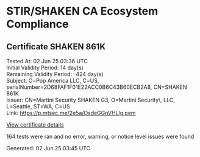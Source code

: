 # STIR/SHAKEN CA Ecosystem Compliance

## Certificate SHAKEN 861K

Tested At: 02 Jun 25 03:36 UTC\
Initial Validity Period: 14 day(s)\
Remaining Validity Period: -424 day(s)\
Subject: O=Pop America LLC, C=US, serialNumber=2D68FAF1F01E22ACC0B6C43B60ECB2A8, CN=SHAKEN 861K\
Issuer: CN=Martini Security SHAKEN G3, O=Martini Security\\, LLC, L=Seattle, ST=WA, C=US\
Link: https://p.mtsec.me/2e5a/OsdeGGnVHLlg.pem

[View certificate details](https://x509.io/?cert=MIIDGTCCAr%2BgAwIBAgIUOsdeGGnVHLlgjqKaz3sCFeRq1FAwCgYIKoZIzj0EAwIwcTELMAkGA1UEBhMCVVMxCzAJBgNVBAgTAldBMRAwDgYDVQQHEwdTZWF0dGxlMR4wHAYDVQQKExVNYXJ0aW5pIFNlY3VyaXR5LCBMTEMxIzAhBgNVBAMTGk1hcnRpbmkgU2VjdXJpdHkgU0hBS0VOIEczMB4XDTI0MDMyMDIwMTUwOVoXDTI0MDQwMzIwMTUwOVowaDEUMBIGA1UEAxMLU0hBS0VOIDg2MUsxKTAnBgNVBAUTIDJENjhGQUYxRjAxRTIyQUNDMEI2QzQzQjYwRUNCMkE4MQswCQYDVQQGEwJVUzEYMBYGA1UEChMPUG9wIEFtZXJpY2EgTExDMFkwEwYHKoZIzj0CAQYIKoZIzj0DAQcDQgAE%2Bb%2BMsIDQf6A%2BE68x%2Fa5qaVspeBOxECnhWOsRS4Uad7cCJ6FqnHNA2aTpfMsyWoQVDPPpts%2FI8uPSRhI%2FsZ%2F9EqOCATwwggE4MA4GA1UdDwEB%2FwQEAwIHgDAMBgNVHRMBAf8EAjAAMB0GA1UdDgQWBBRLE25h43BRxKUgVIGBJ1DRx8Uy7TAfBgNVHSMEGDAWgBQuWkFTJuJwqmwBwOZ28O4i9zMPHDCBpgYDVR0fBIGeMIGbMIGYoDqgOIY2aHR0cHM6Ly9hdXRoZW50aWNhdGUtYXBpLmljb25lY3Rpdi5jb20vZG93bmxvYWQvdjEvY3JsolqkWDBWMRQwEgYDVQQHDAtCcmlkZ2V3YXRlcjELMAkGA1UECAwCTkoxEzARBgNVBAMMClNUSS1QQSBDUkwxCzAJBgNVBAYTAlVTMQ8wDQYDVQQKDAZTVEktUEEwFgYIKwYBBQUHARoECjAIoAYWBDg2MUswFwYDVR0gBBAwDjAMBgpghkgBhv8JAQEEMAoGCCqGSM49BAMCA0gAMEUCIQDu1I9ylVmU%2FXOYINZGlIU2AL4gbZ4bnbfBnkoOAhDIzQIgYrqCgd6mAjsLGS08EomJxAX8mKeeyFpZ0wjuyRwzEi8%3D)

164 tests were ran and no error, warning, or notice level issues were found


Generated: 02 Jun 25 03:45 UTC